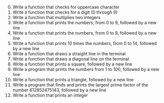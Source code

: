 0. Write a function that checks for uppercase character
1. Write a function that checks for a digit (0 through 9)
2. Write a function that multiplies two integers
3. Write a function that prints the numbers, from 0 to 9, followed by a new line
4. Write a function that prints the numbers, from 0 to 9, followed by a new line
5. Write a function that prints 10 times the numbers, from 0 to 14, followed by a new line
6. Write a function that draws a straight line in the terminal
7. Write a function that draws a diagonal line on the terminal
8. Write a function that prints a square, followed by a new line
9. Write a program that prints the numbers from 1 to 100, followed by a new line
10. Write a function that prints a triangle, followed by a new line
11. Write a program that finds and prints the largest prime factor of the number 612852475143, followed by a new line
12. Write a function that prints an integer

